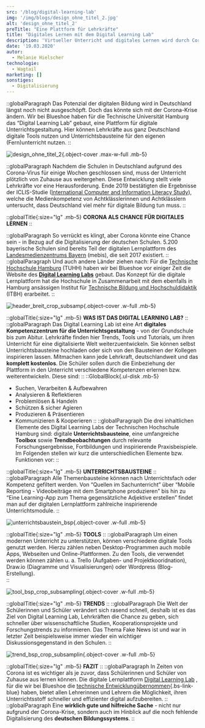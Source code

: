 ```yaml
---
src: '/blog/digital-learning-lab'
img: '/img/blogs/design_ohne_titel_2.jpg'
alt: 'design_ohne_titel_2'
preTitle: "Eine Plattform für Lehrkräfte"
title: "Digitales Lernen mit dem Digital Learning Lab"
description: 'Virtueller Unterricht und digitales Lernen wird durch Corona immer wichtiger. Das Digital Learning Lab leistet seinen Beitrag. Mehr erfahren!'
date: '19.03.2020'
autor:
  - Melanie Hielscher
technologie: 
  - Wagtail
marketing: []
sonstiges: 
  - Digitalisierung
---
```

::globalParagraph
Das Potenzial der digitalen Bildung wird in Deutschland längst noch nicht ausgeschöpft. Doch das könnte sich mit der Corona-Krise ändern. Wir bei Blueshoe haben für die Technische Universität Hamburg das “Digital Learning Lab” gebaut, eine Plattform für digitale Unterrichtsgestaltung. Hier können Lehrkräfte aus ganz Deutschland digitale Tools nutzen und Unterrichtsbausteine für den eigenen (Fern)unterricht nutzen.
::
<!--more-->

![design_ohne_titel_2](/img/blogs/design_ohne_titel_2.jpg){.object-cover .max-w-full .mb-5}

::globalParagraph
Nachdem die Schulen in Deutschland aufgrund des Corona-Virus für einige Wochen geschlossen sind, muss der Unterricht plötzlich von Zuhause aus weitergehen. Diese Entwicklung stellt viele Lehrkräfte vor eine Herausforderung. Ende 2019 bestätigten die Ergebnisse der ICLIS-Studie (<a href="https://www.bmbf.de/de/icils-international-computer-and-information-literacy-study-921.html" class="text-bs-blue hover:underline hover:decoration-bs-blue hover:decoration-solid" target="_blank">International Computer and Information Literacy Study</a>), welche die Medienkompetenz von Achtklässlerinnen und Achtklässlern untersucht, dass Deutschland viel mehr für digitale Bildung tun muss.
::

::globalTitle{:size="lg" .mb-5}
**CORONA ALS CHANCE FÜR DIGITALES LERNEN**
::

::globalParagraph
So verrückt es klingt, aber Corona könnte eine Chance sein - in Bezug auf die Digitalisierung der deutschen Schulen. 5.200 bayerische Schulen sind bereits Teil der digitalen Lernplattform des <a href="https://mebis.bycs.de/" class="text-bs-blue hover:underline hover:decoration-bs-blue hover:decoration-solid" target="_blank">Landesmedienzentrums Bayern</a> (mebis), die seit 2017 existiert.
::
::globalParagraph
Und auch andere Länder ziehen nach: Für die <a href="https://www.tuhh.de/tuhh/startseite" class="text-bs-blue hover:underline hover:decoration-bs-blue hover:decoration-solid" target="_blank">Technische Hochschule Hamburg</a> (TUHH) haben wir bei Blueshoe vor einiger Zeit die Website des **<a href="https://digitallearninglab.de/" class="text-bs-blue hover:underline hover:decoration-bs-blue hover:decoration-solid" target="_blank">Digital Learning Labs</a>**  gebaut. Das Konzept für die digitale Lernplattform hat die Hochschule in Zusammenarbeit mit dem ebenfalls in Hamburg ansässigen Institut für <a href="https://itbh-hh.de/" class="text-bs-blue hover:underline hover:decoration-bs-blue hover:decoration-solid" target="_blank">Technische Bildung und Hochschuldidaktik</a> (ITBH) erarbeitet.
::

![header_breit_crop_subsamp](/img/blogs/header_breit_crop_subsamp.jpg){.object-cover .w-full .mb-5}

::globalTitle{:size="lg" .mb-5}
**WAS IST DAS DIGITAL LEARNING LAB?**
::
::globalParagraph
Das Digital Learning Lab ist eine Art **digitales Kompetenzzentrum für die Unterrichtsgestaltung** - von der Grundschule bis zum Abitur. Lehrkräfte finden hier Trends, Tools und Tutorials, um ihren Unterricht für eine digitalisierte Welt weiterzuentwickeln. Sie können selbst Unterrichtsbausteine hochladen oder sich von den Bausteinen der Kollegen inspirieren lassen. Mitmachen kann jede Lehrkraft, deutschlandweit und das **komplett kostenlos**. Die Schüler sollen durch die Einbeziehung der Plattform in den Unterricht verschiedene Kompetenzen erlernen bzw. weiterentwickeln. Diese sind:
::
::GlobalBlock{.ul-disk .mb-5}
- Suchen, Verarbeiten & Aufbewahren
- Analysieren & Reflektieren
- Problemlösen & Handeln
- Schützen & sicher Agieren
- Produzieren & Präsentieren
- Kommunizieren & Kooperieren
::
::globalParagraph
Die drei inhaltlichen Elemente des Digital Learning Labs der Technischen Hochschule Hamburg sind: digitale **Unterrichtsbausteine**, eine umfangreiche **Toolbox** sowie **Trendbeobachtungen** durch relevante Forschungsergebnisse, Fortbildungen und inspirierende Praxisbeispiele. Im Folgenden stellen wir kurz die unterschiedlichen Elemente bzw. Funktionen vor:
::

::globalTitle{:size="lg" .mb-5}
**UNTERRICHTSBAUSTEINE**
::
::globalParagraph
Alle Themenbausteine können nach Unterrichtsfach oder Kompetenz gefiltert werden. Von “Quellen im Sachunterricht” über “Mobile Reporting - Videobeiträge mit dem Smartphone produzieren” bis hin zu “Eine Learning-App zum Thema gegensätzliche Adjektive erstellen” findet man auf der digitalen Lernplattform zahlreiche inspirierende Unterrichtsmodule.
::

![unterrichtsbaustein_bsp](/img/blogs/unterrichtsbaustein_bsp.jpg){.object-cover .w-full .mb-5}

::globalTitle{:size="lg" .mb-5}
**TOOLS**
::
::globalParagraph
Um einen modernen Unterricht zu unterstützen, können verschiedene digitale Tools genutzt werden. Hierzu zählen neben Desktop-Programmen auch mobile Apps, Webseiten und Online-Plattformen. Zu den Tools, die verwendet werden können zählen u. a.  Trello (Aufgaben- und Projektkooridnation), Draw.io (Diagramme und Visualisierungen) oder Wordpress (Blog-Erstellung).  
::

![tool_bsp_crop_subsampling](/img/blogs/tool_bsp_crop_subsampling.jpg){.object-cover .w-full .mb-5}

::globalTitle{:size="lg" .mb-5}
**TRENDS**
::
::globalParagraph
Die Welt der Schülerinnen und Schüler verändert sich rasend schnell, deshalb ist es das Ziel von Digital Learning Lab, Lehrkräften die Chance zu geben, sich schneller über wissenschaftliche Studien, Kooperationsprojekte und Forschungstrends zu informieren. Das Thema Fake News ist und war in letzter Zeit beispielsweise immer wieder ein wichtiger Diskussionsgegenstand in den Schulen.
::

![trend_bsp_crop_subsamplin](/img/blogs/trend_bsp_crop_subsamplin.jpg){.object-cover .w-full .mb-5}

::globalTitle{:size="lg" .mb-5}
**FAZIT**
::
::globalParagraph
In Zeiten von Corona ist es wichtiger als je zuvor, dass Schülerinnen und Schüler von Zuhause aus lernen können. Die digitale Lernplattform <a href="https://digitallearninglab.de/" class="text-bs-blue hover:underline hover:decoration-bs-blue hover:decoration-solid" target="_blank">Digital Learning Lab</a> , für die wir bei Blueshoe die [technische Entwicklungübernommen](/leistungen/python-django-agentur/){.bs-link-blue} haben, bietet allen Lehrerinnen und Lehrern die Möglichkeit, ihren Unterrichtsstoff schneller und effizienter digital aufzubereiten.
::
::globalParagraph
Eine **wirklich gute und hilfreiche Sache** - nicht nur aufgrund der Corona-Krise, sondern auch im Hinblick auf die noch fehlende Digitalisierung des **deutschen Bildungssystems**.
::